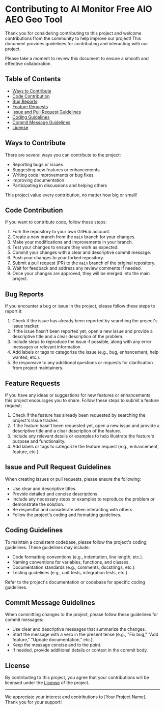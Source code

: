 # Contributing to AI Monitor Free AIO AEO Geo Tool

Thank you for considering contributing to this project and welcome contributions from the community to help improve our project! This document provides guidelines for contributing and interacting with our project.

Please take a moment to review this document to ensure a smooth and effective collaboration.

## Table of Contents

- [Ways to Contribute](#ways-to-contribute)
- [Code Contribution](#code-contribution)
- [Bug Reports](#bug-reports)
- [Feature Requests](#feature-requests)
- [Issue and Pull Request Guidelines](#issue-and-pull-request-guidelines)
- [Coding Guidelines](#coding-guidelines)
- [Commit Message Guidelines](#commit-message-guidelines)
- [License](#license)

## Ways to Contribute

There are several ways you can contribute to the project:

- Reporting bugs or issues
- Suggesting new features or enhancements
- Writing code improvements or bug fixes
- Improving documentation
- Participating in discussions and helping others

This project value every contribution, no matter how big or small!

## Code Contribution

If you want to contribute code, follow these steps:

1. Fork the repository to your own GitHub account.
2. Create a new branch from the `main` branch for your changes.
3. Make your modifications and improvements in your branch.
5. Test your changes to ensure they work as expected.
6. Commit your changes with a clear and descriptive commit message.
7. Push your changes to your forked repository.
8. Submit a pull request (PR) to the `main` branch of the original repository.
9. Wait for feedback and address any review comments if needed.
10. Once your changes are approved, they will be merged into the main project.

## Bug Reports

If you encounter a bug or issue in the project, please follow these steps to report it:

1. Check if the issue has already been reported by searching the project's issue tracker.
2. If the issue hasn't been reported yet, open a new issue and provide a descriptive title and a clear description of the problem.
3. Include steps to reproduce the issue if possible, along with any error messages or relevant information.
4. Add labels or tags to categorize the issue (e.g., bug, enhancement, help wanted, etc.).
5. Be responsive to any additional questions or requests for clarification from project maintainers.

## Feature Requests

If you have any ideas or suggestions for new features or enhancements, this project encourages you to share. Follow these steps to submit a feature request:

1. Check if the feature has already been requested by searching the project's issue tracker.
2. If the feature hasn't been requested yet, open a new issue and provide a descriptive title and a clear description of the feature.
3. Include any relevant details or examples to help illustrate the feature's purpose and functionality.
4. Add labels or tags to categorize the feature request (e.g., enhancement, feature, etc.).

## Issue and Pull Request Guidelines

When creating issues or pull requests, please ensure the following:

- Use clear and descriptive titles.
- Provide detailed and concise descriptions.
- Include any necessary steps or examples to reproduce the problem or demonstrate the solution.
- Be respectful and considerate when interacting with others.
- Follow the project's coding and formatting guidelines.

## Coding Guidelines

To maintain a consistent codebase, please follow the project's coding guidelines. These guidelines may include:

- Code formatting conventions (e.g., indentation, line length, etc.).
- Naming conventions for variables, functions, and classes.
- Documentation standards (e.g., comments, docstrings, etc.).
- Testing guidelines (e.g., unit tests, integration tests, etc.).

Refer to the project's documentation or codebase for specific coding guidelines.

## Commit Message Guidelines

When committing changes to the project, please follow these guidelines for commit messages:

- Use clear and descriptive messages that summarize the changes.
- Start the message with a verb in the present tense (e.g., "Fix bug," "Add feature," "Update documentation," etc.).
- Keep the message concise and to the point.
- If needed, provide additional details or context in the commit body.

## License

By contributing to this project, you agree that your contributions will be licensed under the [License](LICENSE) of the project.

---

We appreciate your interest and contributions to [Your Project Name]. Thank you for your support!
